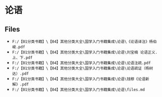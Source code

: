 # 论语

## Files

- `F:/【01分类书籍】\【04】其他分类大全\国学入门书籍集成\论语\《论语译注》杨伯峻.pdf`
- `F:/【01分类书籍】\【04】其他分类大全\国学入门书籍集成\论语\刘宝楠 论语正义.上、下.pdf`
- `F:/【01分类书籍】\【04】其他分类大全\国学入门书籍集成\论语\论语注疏.pdf`
- `F:/【01分类书籍】\【04】其他分类大全\国学入门书籍集成\论语\论语疏证（杨树达）.pdf`
- `F:/【01分类书籍】\【04】其他分类大全\国学入门书籍集成\论语\钱穆《论语新解》.pdf`
- `F:/【01分类书籍】\【04】其他分类大全\国学入门书籍集成\论语\files.md`
